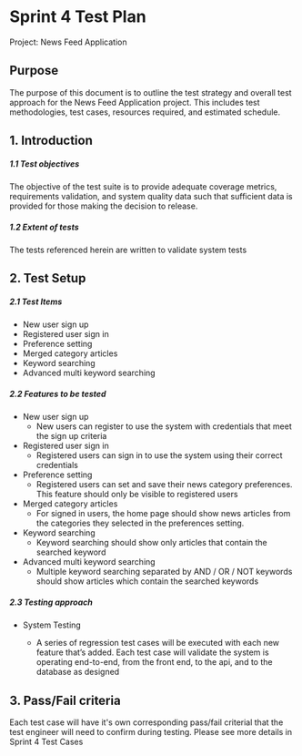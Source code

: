 ﻿# Sprint 4 Test Plan

Project: News Feed Application


## Purpose

The purpose of this document is to outline the test strategy and overall test approach for the News Feed Application project. This includes test methodologies, test cases, resources required, and estimated schedule.

## 1. Introduction

##### 1.1 Test objectives
  The objective of the test suite is to provide adequate coverage metrics, requirements validation, and system quality data such that sufficient data is provided for those making the decision to release.

#####	1.2 Extent of tests

  The tests referenced herein are written to validate system tests


## 2. Test Setup

##### 2.1 Test Items
 
- New user sign up  
- Registered user sign in 
- Preference setting 
- Merged category articles 
- Keyword searching 
- Advanced multi keyword searching 

##### 2.2 Features to be tested

- New user sign up  
  - New users can register to use the system with credentials that meet the sign up criteria
- Registered user sign in 
  - Registered users can sign in to use the system using their correct credentials  
- Preference setting 
  - Registered users can set and save their news category preferences. This feature should only be visible to registered users
- Merged category articles 
  - For signed in users, the home page should show news articles from the categories they selected in the preferences setting. 
- Keyword searching 
  - Keyword searching should show only articles that contain the searched keyword 
- Advanced multi keyword searching 
  - Multiple keyword searching separated by AND / OR / NOT keywords should show articles which contain the searched keywords 

##### 2.3 Testing approach  

- System Testing 

  - A series of regression test cases will be executed with each new feature that’s added. Each test case will validate the system is operating end-to-end, from the front end, to the api, and to the database as designed



## 3. Pass/Fail criteria

Each test case will have it's own corresponding pass/fail criterial that the test engineer will need to confirm during testing. Please see more details in Sprint 4 Test Cases  






